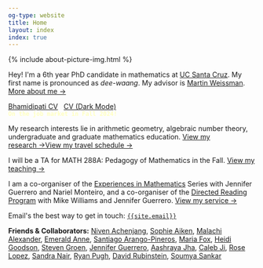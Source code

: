 ```yaml
---
og-type: website
title: Home
layout: index
index: true
---
```


{% include about-picture-img.html %}

Hey! I'm a 6th year PhD candidate in mathematics at [UC Santa Cruz](https://www.math.ucsc.edu/index.html). My first name is pronounced as *dee-waang*. My advisor is [Martin Weissman](http://martyweissman.com/).
<a href="/about" class="internal-link quarter-line-space">More about me&nbsp;→</a>

<div class="tag-list copy-buttons">
<a class="btn btn-default" href="https://drive.google.com/file/d/14Qb6_G7CEKUkhOUEwx68559Rs1BCa74S/view?usp=sharing">Bhamidipati CV</a>&nbsp;&nbsp;&nbsp;<a class="btn btn-default" href="https://drive.google.com/file/d/1GouDYn-Efseih_NrD5z3LmwOvmtSlqt_/view?usp=sharing">CV (Dark Mode)</a>
</div>
<!-- Here is my<a href="https://drive.google.com/file/d/14Qb6_G7CEKUkhOUEwx68559Rs1BCa74S/view?usp=sharing" class="btn btn-default">Curriculum Vitae</a> -->
<!-- <a href="https://drive.google.com/file/d/14Qb6_G7CEKUkhOUEwx68559Rs1BCa74S/view?usp=sharing" class="internal-link quarter-line-space">View my CV&nbsp;→</a> -->
<code class="highlighter-rouge" style="color:#ffffbf"><b>On the job market in Fall 2024!</b></code>

My research interests lie in arithmetic geometry, algebraic number theory, undergraduate and graduate mathematics education.
<a href="/research" class="internal-link quarter-line-space">View my research&nbsp;→</a><a href="/travel" class="internal-link quarter-line-space">View my travel schedule&nbsp;→</a>

I will be a TA for MATH 288A: Pedagogy of Mathematics in the Fall. 
<a href="/teaching" class="internal-link quarter-line-space">View my teaching&nbsp;→</a>

I am a co-organiser of the [Experiences in Mathematics](https://sites.google.com/ucsc.edu/experiencesinmath/) Series with Jennifer Guerrero and Nariel Monteiro, and a co-organiser of the [Directed Reading Program](https://sites.google.com/ucsc.edu/drp-math/) with Mike Williams and Jennifer Guerrero. 
<a href="/service" class="internal-link quarter-line-space">View my service&nbsp;→</a>

<!-- Here's my<a href="https://drive.google.com/file/d/14Qb6_G7CEKUkhOUEwx68559Rs1BCa74S/view?usp=sharing" class="btn btn-default">Curriculum Vitae</a> -->

<!-- Add a one line intro and link to your about page. 
<a href="/about" class="internal-link quarter-line-space">More about me&nbsp;→</a>

Link to your frequently updated notes.  
<a href="/notes" class="internal-link quarter-line-space">Go to my notes&nbsp;→</a>

And a link to your longer-form blog posts. 
<a href="/blog" class="internal-link quarter-line-space">Read my blog&nbsp;→</a>

Keep your about page about you rather than your job with a portfolio page. 
<a href="/portfolio" class="internal-link quarter-line-space">View my portfolio&nbsp;→</a> -->

Email's the best way to get in touch: <code class="language-plaintext highlighter-rouge"><a href="mailto:{{site.email}}">{{site.email}}</a></code>

<b>Friends & Collaborators:</b> <a href="https://www.mit.edu/~NivenT/">Niven Achenjang</a>, <a href="https://sophieaiken.github.io/">Sophie Aiken</a>, <a href="{https://malachialexander.com/}">Malachi Alexander</a>, <a href="https://www.washcoll.edu/people_departments/faculty/estacy2.php">Emerald Anne</a>, <a href="https://sarangop1728.github.io/about/">Santiago Arango-Pineros</a>, <a href="https://sites.google.com/view/mariafox/">Maria Fox</a>, <a href="https://sites.google.com/site/heidigoodson/">Heidi Goodson</a>, <a href="https://sites.google.com/view/stevengroen">Steven Groen</a>, <a href="https://sites.google.com/view/jennifer-s-guerrero/">Jennifer Guerrero</a>, <a href="https://sites.google.com/view/aashrayajha/home">Aashraya Jha</a>, <a href="https://math.columbia.edu/~calebji/">Caleb Ji</a>, <a href="https://math.berkeley.edu/people/grad/rose-lopez">Rose Lopez</a>, <a href="https://sites.google.com/view/sandra-nair">Sandra Nair</a>, <a href="https://foothill.edu/directory/profile/pugh_ryan.html">Ryan Pugh</a>, <a href="https://drubinstein.com/">David Rubinstein</a>, <a href="https://sites.google.com/site/soumya3sankar/">Soumya Sankar</a>


<!-- <div class="tag-list copy-buttons">

<a class="btn btn-default" onclick="copyEmailtoClipboard('{{site.email}}')">Copy address</a>

<a href="mailto:{{site.email}}">Send email</a>
</div> -->

<!-- <script>

// copy email to clipboard

function copyEmailtoClipboard() {
    navigator.clipboard.writeText((arguments[0]));
}

</script> -->

<!-- Add you Mastodon handle here if you want to verify it
	
<p style="visibility: hidden;display: none;"><a rel="me" href="">Mastodon</a></p> -->


